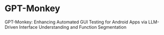 # GPT-Monkey
GPT-Monkey: Enhancing Automated GUI Testing for Android Apps via LLM-Driven Interface Understanding and Function Segmentation
